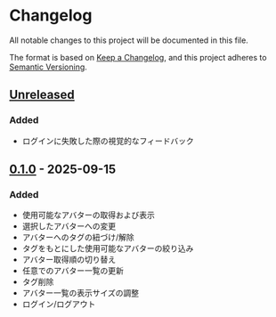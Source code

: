 # Changelog

All notable changes to this project will be documented in this file.

The format is based on [Keep a Changelog](https://keepachangelog.com/en/1.1.0/),
and this project adheres to [Semantic Versioning](https://semver.org/spec/v2.0.0.html).

## [Unreleased]
### Added
- ログインに失敗した際の視覚的なフィードバック

[Unreleased]: https://github.com/pluslatte/vrc-avatar-switcher/compare/v0.1.0...HEAD

## [0.1.0] - 2025-09-15
### Added
- 使用可能なアバターの取得および表示
- 選択したアバターへの変更
- アバターへのタグの紐づけ/解除
- タグをもとにした使用可能なアバターの絞り込み
- アバター取得順の切り替え
- 任意でのアバター一覧の更新
- タグ削除
- アバター一覧の表示サイズの調整
- ログイン/ログアウト

[0.1.0]: https://github.com/pluslatte/vrc-avatar-switcher/releases/tag/v0.1.0